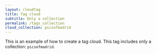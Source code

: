 ```yaml
---
layout: cloudtag
title: Tag cloud
subtitle: Only a collection
permalink: /tags_collection
cloud_collection: picsofmadrid
---
```


This is an example of how to create a tag cloud. This tag includes only a collection: `picsofmadrid`.
